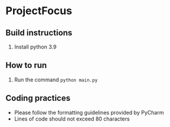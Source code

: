 # ProjectFocus

## Build instructions

1. Install python 3.9

## How to run

1. Run the command `python main.py`

## Coding practices

* Please follow the formatting guidelines provided by PyCharm
* Lines of code should not exceed 80 characters
